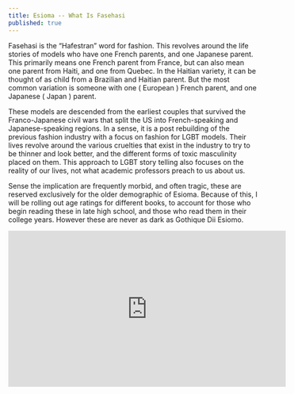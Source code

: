 ```yaml
---
title: Esioma -- What Is Fasehasi
published: true
---
```

Fasehasi is the “Hafestran” word for fashion. This revolves around the life stories of models who have one French parents, and one Japanese parent. This primarily means one French parent from France, but can also mean one parent from Haiti, and one from Quebec. In the Haitian variety, it can be thought of as child from a Brazilian and Haitian parent. But the most common variation is someone with one ( European ) French parent, and one Japanese ( Japan ) parent.

These models are descended from the earliest couples that survived the Franco-Japanese civil wars that split the US into French-speaking and Japanese-speaking regions. In a sense, it is a post rebuilding of the previous fashion industry with a focus on fashion for LGBT models. Their lives revolve around the various cruelties that exist in the industry to try to be thinner and look better, and the different forms of toxic masculinity placed on them. This approach to LGBT story telling also focuses on the reality of our lives, not what academic professors preach to us about us.

Sense the implication are frequently morbid, and often tragic, these are reserved exclusively for the older demographic of Esioma. Because of this, I will be rolling out age ratings for different books, to account for those who begin reading these in late high school, and those who read them in their college years. However these are never as dark as Gothique Dii Esiomo.

<iframe width="560" height="315" sandbox="allow-same-origin allow-scripts allow-popups" src="https://video.ploud.jp/videos/watch/268604f5-a1f7-4310-8a53-7fedc8239180" frameborder="0" allowfullscreen></iframe>
